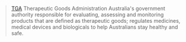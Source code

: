 > [TGA](tga.gov.au)
> Therapeutic Goods Administration
> Australia's government authority responsible for evaluating, assessing and monitoring products that are defined as therapeutic goods; regulates medicines, medical devices and biologicals to help Australians stay healthy and safe.

